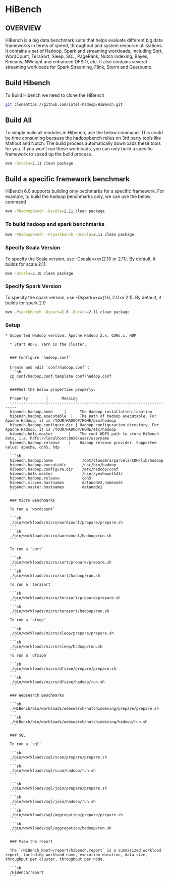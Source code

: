 




# HiBench

## OVERVIEW
HiBench is a big data benchmark suite that helps evaluate different big data frameworks in terms of speed, throughput and system resource utilizations. It contains a set of Hadoop, Spark and streaming workloads, including Sort, WordCount, TeraSort, Sleep, SQL, PageRank, Nutch indexing, Bayes, Kmeans, NWeight and enhanced DFSIO, etc. It also contains several streaming workloads for Spark Streaming, Flink, Storm and Gearpump.

## Build Hibench

To Build Hibench we need to clone the HiBench

```sh
git clonehttps://github.com/intel-hadoop/HiBench.git
```

## Build All

To simply build all modules in Hibench, use the below command. This could be time consuming because the hadoopbench relies on 3rd party tools like Mahout and Nutch. The build process automatically downloads these tools for you. If you won't run these workloads, you can only build a specific framework to speed up the build process.

```sh
mvn -Dscala=2.11 clean package
```

## Build a specific framework benchmark

HiBench 6.0 supports building only bechmarks for a specific framework. For example, to build the hadoop benchmarks only, we can use the below command

```sh
mvn -Phadoopbench -Dscala=2.11 clean package
```

### To build hadoop and spark benchmarks

```sh
mvn -Phadoopbench -Psparkbench -Dscala=2.11 clean package
```
### Specify Scala Version

To specify the Scala version, use -Dscala=xxx(2.10 or 2.11). By default, it builds for scala 2.11.

```sh
mvn -Dscala=2.10 clean package
```

### Specify Spark Version

To specify the spark version, use -Dspark=xxx(1.6, 2.0 or 2.1). By default, it builds for spark 2.0

```sh
mvn -Psparkbench -Dspark=1.6 -Dscala=2.11 clean package
```

### Setup

    * Supported Hadoop version: Apache Hadoop 2.x, CDH5.x, HDP

      * Start HDFS, Yarn in the cluster.


      ### Configure `hadoop.conf`

      Create and edit `conf/hadoop.conf`：
      ```sh
      cp conf/hadoop.conf.template conf/hadoop.conf
      ```

      ####Set the below properties properly:

      Property        |      Meaning
      ----------------|--------------------------------------------------------
      hibench.hadoop.home     |      The Hadoop installation location
      hibench.hadoop.executable  |   The path of hadoop executable. For Apache Hadoop, it is /YOUR/HADOOP/HOME/bin/hadoop
      hibench.hadoop.configure.dir | Hadoop configuration directory. For Apache Hadoop, it is /YOUR/HADOOP/HOME/etc/hadoop
      hibench.hdfs.master       |    The root HDFS path to store HiBench data, i.e. hdfs://localhost:8020/user/username
      hibench.hadoop.release    |    Hadoop release provider. Supported value: apache, cdh5, hdp

      ```sh
      hibench.hadoop.home             /opt/cloudera/parcels/CDH/lib/hadoop
      hibench.hadoop.executable       /usr/bin/hadoop
      hibench.hadoop.configure.dir    /etc/hadoop/conf
      hibench.hdfs.master             /user/yeshwanth43/
      hibench.hadoop.release          cdh5
      hibench.slaves.hostnames        datanode2,namenode
      hibench.master.hostnames        datanode1
      ```

      ### Micro Benchmarks

      To run a `wordcount`

      ```sh
      ./bin/workloads/micro/wordcount/prepare/prepare.sh
      ```
      ```sh
      ./bin/workloads/micro/wordcount/hadoop/run.sh
      ```

      To run a `sort`

      ```sh
      ./bin/workloads/micro/sort/prepare/prepare.sh
      ```
      ```sh
      ./bin/workloads/micro/sort/hadoop/run.sh
      ```
      To run a `terasort`

      ```sh
      ./bin/workloads/micro/terasort/prepare/prepare.sh
      ```
      ```sh
      ./bin/workloads/micro/terasort/hadoop/run.sh
      ```
      To run a `sleep`

      ```sh
      ./bin/workloads/micro/sleep/prepare/prepare.sh
      ```
      ```sh
      ./bin/workloads/micro/sleep/hadoop/run.sh
      ```
      To run a `dfsioe`

      ```sh
      ./bin/workloads/micro/dfsioe/prepare/prepare.sh
      ```
      ```sh
      ./bin/workloads/micro/dfsioe/hadoop/run.sh
      ```

      ### Websearch Benchmarks

      ```sh
      ./HiBench/bin/workloads/websearch/nutchindexing/prepare/prepare.sh
      ```
      ```sh
      ./HiBench/bin/workloads/websearch/nutchindexing/hadoop/run.sh
      ```

      ### SQL

      To run a `sql`

      ```sh
      ./bin/workloads/sql/scan/prepare/prepare.sh
      ```
      ```sh
      ./bin/workloads/sql/scan/hadoop/run.sh
      ```

      ```sh
      ./bin/workloads/sql/join/prepare/prepare.sh
      ```
      ```sh
      ./bin/workloads/sql/join/hadoop/run.sh
      ```
      ```sh
      ./bin/workloads/sql/aggregation/prepare/prepare.sh
      ```
      ```sh
      ./bin/workloads/sql/aggregation/hadoop/run.sh
      ```

      ### View the report

      The `<HiBench_Root>/report/hibench.report` is a summarized workload report, including workload name, execution duration, data size, throughput per cluster, throughput per node.

      ```sh
      /HiBench/report
      ```

